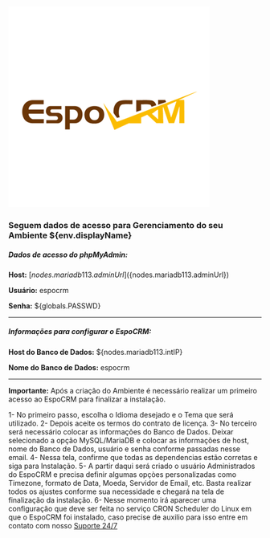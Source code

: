  ![EspoCRM](https://raw.githubusercontent.com/PethersonML/espocrm-marketplace/main/images/espocrm-logo.png)
  
  ### Seguem dados de acesso para Gerenciamento do seu Ambiente ${env.displayName}
  

  ##### Dados de acesso do phpMyAdmin:
  
  **Host:** [${nodes.mariadb113.adminUrl}](${nodes.mariadb113.adminUrl})

  **Usu&aacute;rio:** espocrm

  **Senha:** ${globals.PASSWD}
  
  ---
  
  ##### Informações para configurar o EspoCRM:
  
  **Host do Banco de Dados:** ${nodes.mariadb113.intIP}

  **Nome do Banco de Dados:** espocrm
  
  ---

  **Importante:** Após a criação do Ambiente é necessário realizar um primeiro acesso ao EspoCRM para finalizar a instalação.

  1- No primeiro passo, escolha o Idioma desejado e o Tema que será utilizado.
  2- Depois aceite os termos do contrato de licença.
  3- No terceiro será necessário colocar as informações do Banco de Dados. Deixar selecionado a opção MySQL/MariaDB e colocar as informações de host, nome do Banco de Dados, usuário e senha conforme passadas nesse email.
  4- Nessa tela, confirme que todas as dependencias estão corretas e siga para Instalação.
  5- A partir daqui será criado o usuário Administrados do EspoCRM e precisa definir algumas opçòes personalizadas como Timezone, formato de Data, Moeda, Servidor de Email, etc. Basta realizar todos os ajustes conforme sua necessidade e chegará na tela de finalização da instalação.
  6- Nesse momento irá aparecer uma configuração que deve ser feita no serviço CRON Scheduler do Linux em que o EspoCRM foi instalado, caso precise de auxilio para isso entre em contato com nosso [Suporte 24/7](https://api.whatsapp.com/message/2HGCCPU36CDMA1?autoload=1&app_absent=0)

&nbsp;